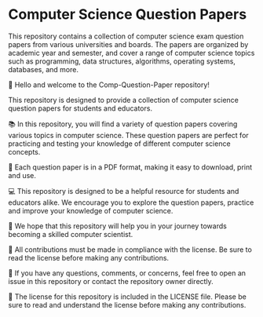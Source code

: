 # Computer Science Question Papers 
This repository contains a collection of computer science exam question papers from various universities and boards. The papers are organized by academic year and semester, and cover a range of computer science topics such as programming, data structures, algorithms, operating systems, databases, and more.

👋 Hello and welcome to the Comp-Question-Paper repository!

This repository is designed to provide a collection of computer science question papers for students and educators.

📚 In this repository, you will find a variety of question papers covering various topics in computer science. These question papers are perfect for practicing and testing your knowledge of different computer science concepts.

📝 Each question paper is in a PDF format, making it easy to download, print and use.

💻 This repository is designed to be a helpful resource for students and educators alike. We encourage you to explore the question papers, practice and improve your knowledge of computer science.

🚀 We hope that this repository will help you in your journey towards becoming a skilled computer scientist.

📄 All contributions must be made in compliance with the license. Be sure to read the license before making any contributions.

📝 If you have any questions, comments, or concerns, feel free to open an issue in this repository or contact the repository owner directly.

📜 The license for this repository is included in the LICENSE file. Please be sure to read and understand the license before making any contributions.

